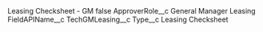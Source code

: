 <?xml version="1.0" encoding="UTF-8"?>
<CustomMetadata xmlns="http://soap.sforce.com/2006/04/metadata" xmlns:xsi="http://www.w3.org/2001/XMLSchema-instance" xmlns:xsd="http://www.w3.org/2001/XMLSchema">
    <label>Leasing Checksheet - GM</label>
    <protected>false</protected>
    <values>
        <field>ApproverRole__c</field>
        <value xsi:type="xsd:string">General Manager Leasing</value>
    </values>
    <values>
        <field>FieldAPIName__c</field>
        <value xsi:type="xsd:string">TechGMLeasing__c</value>
    </values>
    <values>
        <field>Type__c</field>
        <value xsi:type="xsd:string">Leasing Checksheet</value>
    </values>
</CustomMetadata>
